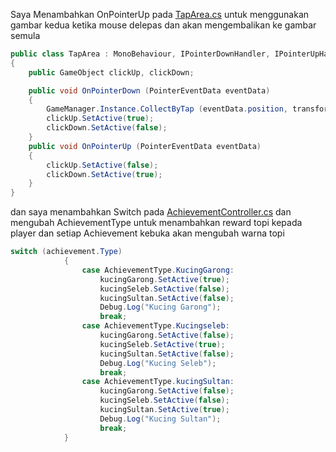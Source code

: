 Saya Menambahkan OnPointerUp pada [TapArea.cs](https://github.com/hoerzz/Incremental-Game/blob/main/Assets/Scripts/TapArea.cs) untuk menggunakan gambar kedua ketika mouse delepas dan akan mengembalikan ke gambar semula
```c#
public class TapArea : MonoBehaviour, IPointerDownHandler, IPointerUpHandler
{
    public GameObject clickUp, clickDown;

    public void OnPointerDown (PointerEventData eventData)
    {
        GameManager.Instance.CollectByTap (eventData.position, transform);
        clickUp.SetActive(true);
        clickDown.SetActive(false);
    }
    public void OnPointerUp (PointerEventData eventData)
    {
        clickUp.SetActive(false);
        clickDown.SetActive(true);
    }
}
```
dan saya menambahkan Switch pada [AchievementController.cs](https://github.com/hoerzz/Incremental-Game/blob/main/Assets/Scripts/AchievementController.cs) dan mengubah AchievementType untuk menambahkan reward  topi kepada player dan setiap Achievement kebuka akan mengubah warna topi
```c#
switch (achievement.Type)
            {
                case AchievementType.KucingGarong:
                    kucingGarong.SetActive(true);
                    kucingSeleb.SetActive(false);
                    kucingSultan.SetActive(false);
                    Debug.Log("Kucing Garong");
                    break;
                case AchievementType.Kucingseleb:
                    kucingGarong.SetActive(false);
                    kucingSeleb.SetActive(true);
                    kucingSultan.SetActive(false);
                    Debug.Log("Kucing Seleb");
                    break;
                case AchievementType.kucingSultan:
                    kucingGarong.SetActive(false);
                    kucingSeleb.SetActive(false);
                    kucingSultan.SetActive(true);
                    Debug.Log("Kucing Sultan");
                    break;
            } 
  ```
